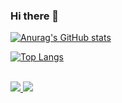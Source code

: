 ### Hi there 👋

[![Anurag's GitHub stats](https://github-readme-stats.vercel.app/api?username=luizbottino&count_private=true&theme=transparent)](https://github.com/luizbottino/github-readme-stats)

[![Top Langs](https://github-readme-stats.vercel.app/api/top-langs/?username=luizbottino&count_private=true&theme=transparent&layout=compact)](https://github.com/luizbottino/github-readme-stats)  
 
<div><br>
   <a href = "mailto:luizbottino@outlook.com"><img src="https://img.shields.io/badge/Microsoft_Outlook-0078D4?style=for-the-badge&logo=microsoft-outlook&logoColor=white" target="_blank">    </a>
  <a href="https://www.linkedin.com/in/luizbottino" target="_blank"><img src="https://img.shields.io/badge/-LinkedIn-%230077B5?style=for-the-badge&logo=linkedin&logoColor=white" target="_blank"></a> 
</div>  

<!--
**luizbottino/luizbottino** is a ✨ _special_ ✨ repository because its `README.md` (this file) appears on your GitHub profile.

Here are some ideas to get you started:

- 🔭 I’m currently working on ...
- 🌱 I’m currently learning ...
- 👯 I’m looking to collaborate on ...
- 🤔 I’m looking for help with ...
- 💬 Ask me about ...
- 📫 How to reach me: ...
- 😄 Pronouns: ...
- ⚡ Fun fact: ...
-->
